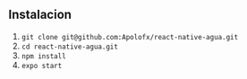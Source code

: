 ## Instalacion
1. `git clone git@github.com:Apolofx/react-native-agua.git`
2. `cd react-native-agua.git`
3. `npm install`
4. `expo start`
